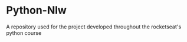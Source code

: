 # Python-Nlw
A repository used for the project developed throughout the rocketseat's  python course 
